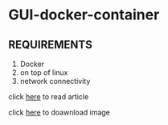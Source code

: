 # GUI-docker-container
## REQUIREMENTS 
1) Docker
2) on top of linux
3) network connectivity

click [here](https://vinodhakumara2681997.medium.com/hi-guys-in-this-blog-we-are-going-to-learn-how-to-run-gui-like-running-gedit-editor-firefox-1607396b4e60) to read article

click [here](https://hub.docker.com/repository/docker/vinod2681997/container-gui) to doawnload image
